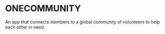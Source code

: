 # ONECOMMUNITY
An app that connects members to a global community of volunteers to help each other in need.

